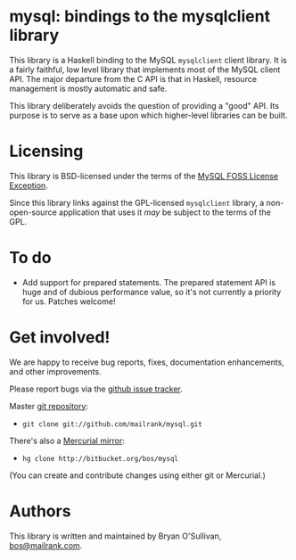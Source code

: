 # mysql: bindings to the mysqlclient library

This library is a Haskell binding to the MySQL `mysqlclient` client
library.  It is a fairly faithful, low level library that implements
most of the MySQL client API.  The major departure from the C API is
that in Haskell, resource management is mostly automatic and safe.

This library deliberately avoids the question of providing a "good"
API. Its purpose is to serve as a base upon which higher-level
libraries can be built.

# Licensing

This library is BSD-licensed under the terms of the
[MySQL FOSS License Exception](http://www.mysql.com/about/legal/licensing/foss-exception/).

Since this library links against the GPL-licensed `mysqlclient`
library, a non-open-source application that uses it *may* be subject
to the terms of the GPL.

# To do

* Add support for prepared statements. The prepared statement API is
  huge and of dubious performance value, so it's not currently a
  priority for us. Patches welcome!

# Get involved!

We are happy to receive bug reports, fixes, documentation enhancements,
and other improvements.

Please report bugs via the
[github issue tracker](http://github.com/mailrank/mysql/issues).

Master [git repository](http://github.com/mailrank/mysql):

* `git clone git://github.com/mailrank/mysql.git`

There's also a [Mercurial mirror](http://bitbucket.org/bos/mysql):

* `hg clone http://bitbucket.org/bos/mysql`

(You can create and contribute changes using either git or Mercurial.)

# Authors

This library is written and maintained by Bryan O'Sullivan,
<bos@mailrank.com>.
